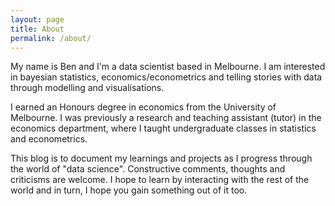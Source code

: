 ```yaml
---
layout: page
title: About
permalink: /about/
---
```


My name is Ben and I'm a data scientist based in Melbourne. I am interested in bayesian statistics, economics/econometrics and telling stories with data through modelling and visualisations.

I earned an Honours degree in economics from the University of Melbourne. I was previously a research and teaching assistant (tutor) in the economics department, where I taught undergraduate classes in statistics and econometrics.

This blog is to document my learnings and projects as I progress through the world of "data science". Constructive comments, thoughts and criticisms are welcome. I hope to learn by interacting with the rest of the world and in turn, I hope you gain something out of it too.
